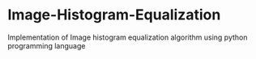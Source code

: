 # Image-Histogram-Equalization
Implementation of Image histogram equalization algorithm using python programming language
